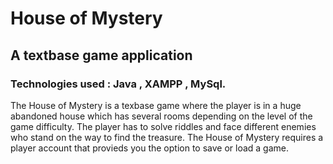 
<h1>House of Mystery </h1>
<h2>A textbase game application</h2>
<h3>Technologies used : Java , XAMPP , MySql.</h3>

<p>The House of Mystery is a texbase game where the player is in a huge abandoned house which has
several rooms depending on the level of the game difficulty. The player has to solve riddles and 
face different enemies who stand on the way to find the treasure.
The House of Mystery requires a player account that provieds you the option to save or load a game.
</p>
